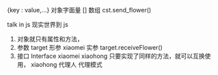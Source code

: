 {key : value,...} 对象字面量
[] 数组
cst.send_flower()

talk in js
现实世界到 js 
1. 对象就只有属性和方法，
2. 参数 target 形参 xiaomei 实参
target.receiveFlower()
3. 接口 Interface
xiaomei xiaohong 只要实现了同样的方法，就可以互换使用，
xiaohong  代理人 代理模式
